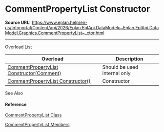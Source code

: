 # CommentPropertyList Constructor

**Source URL:** https://www.eplan.help/en-us/Infoportal/Content/api/2026/Eplan.EplApi.DataModelu~Eplan.EplApi.DataModel.Graphics.CommentPropertyList~_ctor.html

---

Overload List

| Overload | Description |
| --- | --- |
| [CommentPropertyList Constructor(Comment)](Eplan.EplApi.DataModelu~Eplan.EplApi.DataModel.Graphics.CommentPropertyList~_ctor(Comment).html) | Should be used internal only |
| [CommentPropertyList Constructor()](Eplan.EplApi.DataModelu~Eplan.EplApi.DataModel.Graphics.CommentPropertyList~_ctor().html) | Constructor |



See Also

#### Reference

[CommentPropertyList Class](Eplan.EplApi.DataModelu~Eplan.EplApi.DataModel.Graphics.CommentPropertyList.html)
  
[CommentPropertyList Members](Eplan.EplApi.DataModelu~Eplan.EplApi.DataModel.Graphics.CommentPropertyList_members.html)